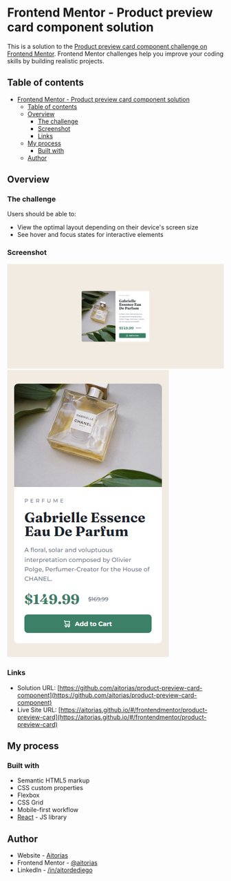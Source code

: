 # Frontend Mentor - Product preview card component solution

This is a solution to the [Product preview card component challenge on Frontend Mentor](https://www.frontendmentor.io/challenges/product-preview-card-component-GO7UmttRfa). Frontend Mentor challenges help you improve your coding skills by building realistic projects. 

## Table of contents

- [Frontend Mentor - Product preview card component solution](#frontend-mentor---product-preview-card-component-solution)
  - [Table of contents](#table-of-contents)
  - [Overview](#overview)
    - [The challenge](#the-challenge)
    - [Screenshot](#screenshot)
    - [Links](#links)
  - [My process](#my-process)
    - [Built with](#built-with)
  - [Author](#author)

## Overview

### The challenge

Users should be able to:

- View the optimal layout depending on their device's screen size
- See hover and focus states for interactive elements

### Screenshot

![](./screenshot-desktop.png)
![](./screenshot-mobile.png)

### Links

- Solution URL: [https://github.com/aitorias/product-preview-card-component](https://github.com/aitorias/product-preview-card-component)
- Live Site URL: [https://aitorias.github.io/#/frontendmentor/product-preview-card](https://aitorias.github.io/#/frontendmentor/product-preview-card)

## My process

### Built with

- Semantic HTML5 markup
- CSS custom properties
- Flexbox
- CSS Grid
- Mobile-first workflow
- [React](https://react.dev/) - JS library

## Author

- Website - [Aitorias](https://aitorias.github.io/)
- Frontend Mentor - [@aitorias](https://www.frontendmentor.io/profile/aitorias)
- LinkedIn - [/in/aitordediego](https://www.linkedin.com/in/aitordediego)
